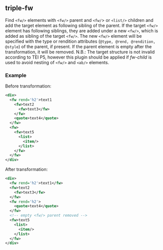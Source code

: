 ## triple-fw
Find `<fw/>` elements with `<fw/>` parent and `<fw/`> or `<list/>` children and add the target element as following sibling of the parent.
If the target `<fw/>` element has following siblings, they are added under a new `<fw/>`, which is added as sibling of the target `<fw/>`.
The new `<fw/>` element will be specified with the type or rendition attributes (`@type, @rend, @rendition, @style`) of the parent, if present.
If the parent element is empty after the transformation, it will be removed.
N.B.: The target structure is not invalid according to TEI P5, however this plugin should be applied if *fw-child* is used to avoid nesting of `<fw/>` and `<ab/>` elements.

### Example
Before transformation:
```xml
<div>
  <fw rend='h2'>text1
    <fw>text2
      <fw>text3</fw>
    </fw>
    <quote>text4</quote>
  </fw>
  <fw>
    <fw>text5
      <list>
        <item/>
      </list>
    </fw>
  </fw>
</div>
```

After transformation:
```xml
<div>
  <fw rend='h2'>text1</fw>
  <fw>text2
    <fw>text3</fw>
  </fw>
  <fw rend='h2'>
    <quote>text4</quote>
  </fw>
  <!-- empty <fw/> parent removed -->
  <fw>text5
    <list>
      <item/>
    </list>
  </fw>
</div>
```
